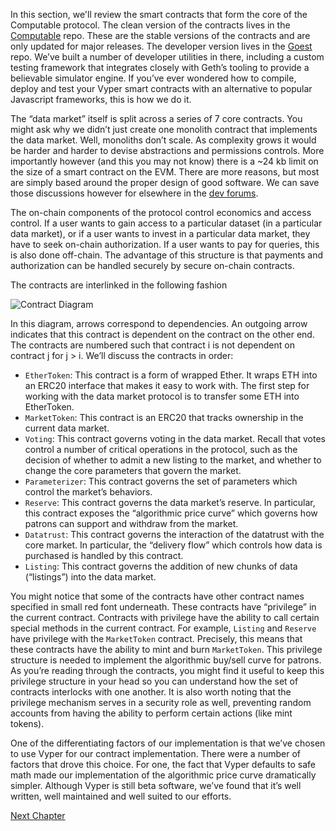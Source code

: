In this section, we'll review the smart contracts that
form the core of the Computable protocol. The clean
version of the contracts lives in the
[Computable](https://github.com/computablelabs/computable)
repo. These are the stable versions of the contracts
and are only updated for major releases. The developer
version lives in the
[Goest](https://github.com/computablelabs/goest) repo.
We’ve built a number of developer utilities in there,
including a custom testing framework that integrates
closely with Geth’s tooling to provide a believable
simulator engine. If you’ve ever wondered how to
compile, deploy and test your Vyper smart contracts
with an alternative to popular Javascript frameworks,
this is how we do it.

The “data market” itself is split across a series of 7
core contracts.  You might ask why we didn’t just
create one monolith contract that implements the data
market. Well, monoliths don’t scale. As complexity
grows it would be harder and harder to devise
abstractions and permissions controls. More importantly
however (and this you may not know) there is a ~24 kb
limit on the size of a smart contract on the EVM. There
are more reasons, but most are simply based around the
proper design of good software. We can save those
discussions however for elsewhere in the [dev forums](https://forum.computable.io/c/developers).

The on-chain components of the protocol control
economics and access control.  If a user wants to gain
access to a particular dataset (in a particular data
market), or if a user wants to invest in a particular
data market, they have to seek on-chain authorization.
If a user wants to pay for queries, this is also done
off-chain. The advantage of this structure is that
payments and authorization can be handled securely by
secure on-chain contracts.


The contracts are interlinked in the following fashion

![Contract Diagram](../../contracts.png)

In this diagram, arrows correspond to dependencies. An
outgoing arrow indicates that this contract is
dependent on the contract on the other end. The
contracts are numbered such that contract i is not
dependent on contract j for j > i. We’ll discuss the
contracts in order:

- `EtherToken`: This contract is a form of wrapped Ether.
  It wraps ETH into an ERC20 interface that makes it
  easy to work with. The first step for working with the
  data market protocol is to transfer some ETH into
  EtherToken.
- `MarketToken`: This contract is an ERC20 that tracks
  ownership in the current data market.
- `Voting`: This contract governs voting in the data
  market. Recall that votes control a number of
  critical operations in the protocol, such as the
  decision of whether to admit a new listing to the
  market, and whether to change the core parameters that
  govern the market.
- `Parameterizer`: This contract governs the set of
  parameters which control the market’s behaviors.
- `Reserve`: This contract governs the data market’s
  reserve. In particular, this contract exposes the
  “algorithmic price curve” which governs how patrons can
  support and withdraw from the market.
- `Datatrust`: This contract governs the interaction of
  the datatrust with the core market. In particular,
  the “delivery flow” which controls how data is
  purchased is handled by this contract.
- `Listing`: This contract governs the addition of new
  chunks of data (“listings”) into the data market.

You might notice that some of the contracts have other
contract names specified in small red font underneath.
These contracts have “privilege” in the current
contract. Contracts with privilege have the ability to
call certain special methods in the current contract.
For example, `Listing` and `Reserve` have privilege with
the `MarketToken` contract. Precisely, this means that
these contracts have the ability to mint and burn
`MarketToken`. This privilege structure is needed to
implement the algorithmic buy/sell curve for patrons.
As you’re reading through the contracts, you might find
it useful to keep this privilege structure in your head
so you can understand how the set of contracts
interlocks with one another. It is also worth noting
that the privilege mechanism serves in a security role
as well, preventing random accounts from having the
ability to perform certain actions (like mint tokens).

One of the differentiating factors of our
implementation is that we’ve chosen to use Vyper for
our contract implementation. There were a number of
factors that drove this choice. For one, the fact that
Vyper defaults to safe math made our implementation of
the algorithmic price curve dramatically simpler.
Although Vyper is still beta software, we’ve found that
it’s well written, well maintained and well suited to
our efforts.

[Next Chapter](../ethertoken/index.html)
